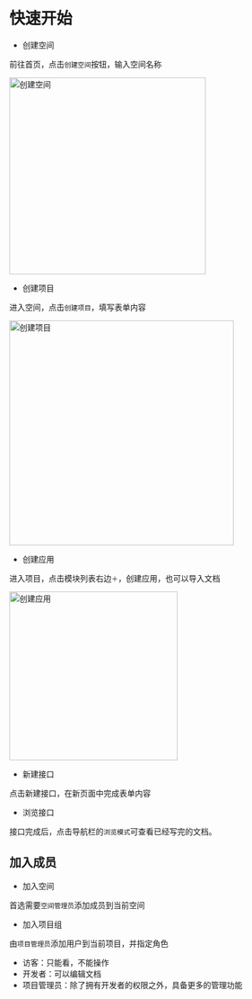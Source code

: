 # 快速开始


- 创建空间

前往首页，点击`创建空间`按钮，输入空间名称

<img src="/static/help/images/create_space.png" style="height: 350px" title="创建空间" />

- 创建项目

进入空间，点击`创建项目`，填写表单内容

<img src="/static/help/images/create_project.png" style="height: 400px" title="创建项目" />

- 创建应用

进入项目，点击模块列表右边`＋`，创建应用，也可以导入文档

<img src="/static/help/images/create_module.png" style="height: 300px" title="创建应用" />

- 新建接口

点击新建接口，在新页面中完成表单内容

- 浏览接口

接口完成后，点击导航栏的`浏览模式`可查看已经写完的文档。

## 加入成员

- 加入空间

首选需要`空间管理员`添加成员到当前空间

- 加入项目组

由`项目管理员`添加用户到当前项目，并指定角色

- 访客：只能看，不能操作
- 开发者：可以编辑文档
- 项目管理员：除了拥有开发者的权限之外，具备更多的管理功能





